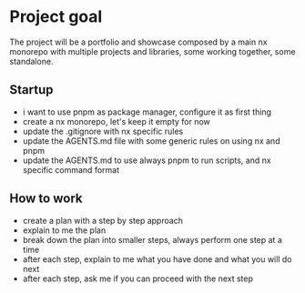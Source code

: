 # Project goal

The project will be a portfolio and showcase composed by a main nx monorepo with multiple projects and libraries, some working together, some standalone.

## Startup

- i want to use pnpm as package manager, configure it as first thing
- create a nx monorepo, let's keep it empty for now
- update the .gitignore with nx specific rules
- update the AGENTS.md file with some generic rules on using nx and pnpm
- update the AGENTS.md to use always pnpm to run scripts, and nx specific command format

## How to work

- create a plan with a step by step approach
- explain to me the plan
- break down the plan into smaller steps, always perform one step at a time
- after each step, explain to me what you have done and what you will do next
- after each step, ask me if you can proceed with the next step